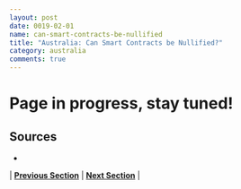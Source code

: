 ```yaml
---
layout: post
date: 0019-02-01
name: can-smart-contracts-be-nullified
title: "Australia: Can Smart Contracts be Nullified?"
category: australia
comments: true
---
```


# Page in progress, stay tuned!

Sources
-- 
- 



| **[Previous Section](https://neo-project.github.io/global-blockchain-compliance-hub//australia/australia-dispute-resolution.html)** | **[Next Section]( https://neo-project.github.io/global-blockchain-compliance-hub//australia/australia-suggested-readings.html)** |
